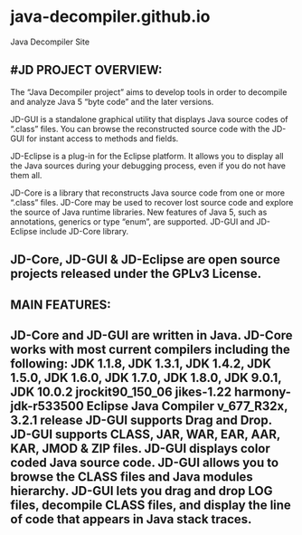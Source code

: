# java-decompiler.github.io
Java Decompiler Site

#JD PROJECT
OVERVIEW:
---------------------------------------------------------------------------------------------------------------------------------------------------------------------------------
The “Java Decompiler project” aims to develop tools in order to decompile and analyze Java 5 “byte code” and the later versions.

JD-GUI is a standalone graphical utility that displays Java source codes of “.class” files. You can browse the reconstructed source code with the JD-GUI for instant access to methods and fields.

JD-Eclipse is a plug-in for the Eclipse platform. It allows you to display all the Java sources during your debugging process, even if you do not have them all.

JD-Core is a library that reconstructs Java source code from one or more “.class” files. JD-Core may be used to recover lost source code and explore the source of Java runtime libraries. New features of Java 5, such as annotations, generics or type “enum”, are supported. JD-GUI and JD-Eclipse include JD-Core library.

JD-Core, JD-GUI & JD-Eclipse are open source projects released under the GPLv3 License.
---------------------------------------------------------------------------------------------------------------------------------------------------------------------------------

MAIN FEATURES:
--------------------------------------------------------------------------------------------------------------------------------------------------------------------------------
JD-Core and JD-GUI are written in Java.
JD-Core works with most current compilers including the following:
JDK 1.1.8, JDK 1.3.1, JDK 1.4.2, JDK 1.5.0, JDK 1.6.0, JDK 1.7.0, JDK 1.8.0, JDK 9.0.1, JDK 10.0.2
jrockit90_150_06
jikes-1.22
harmony-jdk-r533500
Eclipse Java Compiler v_677_R32x, 3.2.1 release
JD-GUI supports Drag and Drop.
JD-GUI supports CLASS, JAR, WAR, EAR, AAR, KAR, JMOD & ZIP files.
JD-GUI displays color coded Java source code.
JD-GUI allows you to browse the CLASS files and Java modules hierarchy.
JD-GUI lets you drag and drop LOG files, decompile CLASS files, and display the line of code that appears in Java stack traces.
--------------------------------------------------------------------------------------------------------------------------------------------------------------------------------
